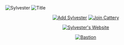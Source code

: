 ![Sylvester](https://i.imgur.com/FQuwVAu.png)
![Title](https://i.imgur.com/T3NTcbe.png)

<div align="center">

[![Add Sylvester](https://i.imgur.com/E41BuFF.png)](https://discordapp.com/oauth2/authorize?client_id=593322338917941249&scope=bot&permissions=126016 'Add Sylvester to Discord')
[![Join Cattery](https://i.imgur.com/Mg1CXAe.png)](https://discord.gg/AEKUQTT 'Join Sylvester\'s Cattery')

</div>

<div align="center">

[![Sylvester's Website](https://imgur.com/Ee0OjkV.png)](https://sylvester.traction.one 'Visit Sylvester\'s Website')

</div>

<div align="center">

[![Bastion](https://imgur.com/bYkNntU.png)](https://bastionbot.org 'The Bastion Bot Project')

</div>
